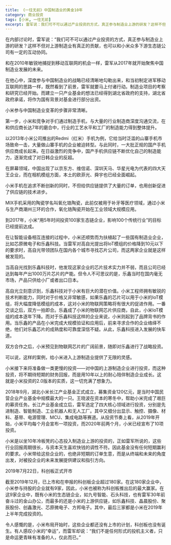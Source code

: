 ```yaml
---
title: 《一往无前》中国制造业的黄金10年
category: 商业投资
tags: [小米, 一往无前]
excerpt: 雷军说：我们可不可以通过产业投资的方式，真正参与制造业上游的研发？这样不但对上游制造业有真正的贡献，也可以和小米众多下游生态链公司有一定的互动协同。
---
```


在内部讨论时，雷军说：“我们可不可以通过产业投资的方式，真正参与制造业上游的研发？这样不但对上游制造业有真正的贡献，也可以和小米众多下游生态链公司有一定的互动协同。

和在2010年敏锐地捕捉到移动互联网的机会一样，雷军从2017年就开始聚焦中国制造业发展的未来。

在他心中，深度参与中国制造业的战略已经清晰地勾勒出来，和当初制定进军移动互联网的思路一样，既然看到了前景，雷军就要马上付诸行动。制造业项目的考察和研究已经开始。而建立一只产业基金的想法已经得到湖北省政府的支持，湖北省政府承诺，将作为国有背景对基金进行部分出资。

小米参与中国制造业变革的步骤非常清晰。

第一步，小米和竞争对手们通过制造手机，与大量的行业制造商深度沟通交流，在和供应商长达7年的磨合中，行业的工艺水平和工厂的制造能力得到整体提升。

以2013年小米公司推出的Redmi（红米）手机为例，它给当时泛滥的山寨手机市场致命一击，大量做山寨手机的企业被迫转型。与此同时，一大批正规的国产手机供应商成长起来。在日益激烈的竞争中，国产手机供应链不断优化自己的制造能力，逐渐完成了对日韩企业的反超。

在屏幕领域，中国出现了以京东方、维信诺、深圳天马、华星光电为代表的四大天王企业，而在相机模组方面，本土的欧菲光、舜宇也已经全面崛起。

小米手机在追求不断创新的同时，不但给供应链提供了大量的订单，也用创新促进了供应链的技术进步。

MIX手机采用的陶瓷学名叫氧化锆陶瓷，此前仅被用于补牙等医疗领域，通过小米与生产商潮州三环的合作，氧化锆陶瓷开始在工业领域大规模应用。

到2017年，小米“用5年时间投资100家生态链企业，影响100个传统行业”的目标已经提前达成。

在让智能设备相互连接的过程中，小米还顺势而为扶植起了一些国有制造业企业，比如芯原微电子和乐鑫科技。当雷军对高自光提出将IoT模组的价格降到10元以下的要求时，高自光带领团队在国内各个城市寻找芯片公司，而这两家企业就是这样被发现的。

当高自光找到乐鑫科技时，他发现这家企业的芯片技术实力并不弱，而且公司已经达到每年产出1000万片芯片的产能。但令人不可思议的是，乐鑫当时在国内毫无市场，产品只供给小厂或者出口日本。

高自光立刻意识到，乐鑫科技对于小米有巨大的潜在价值。小米工程师拥有敏锐的技术判断能力，同时对于价格又非常敏感，如果乐鑫的芯片可以用于小米的IoT模组，将大幅度降低模组的成本，这对小米的物联网策略将有很大的促进作用。一番交谈之后，双方一拍即合。乐鑫成了小米的物联网芯片供应商，自此，小米IoT模组的成本逐年下降。而对于乐鑫科技这样的企业来说，小米则起到了品牌背书的作用。当乐鑫的产品在小米完成大规模验证和应用后，前来寻求合作的企业络绎不绝，他们对乐鑫芯片的成熟度和可靠度深信不疑。从此，乐鑫科技进入发展的快车道。

双方合作之后，小米预见到物联网芯片的广阔前景，随即对乐鑫进行了战略投资。

可以说，这样的案例，给小米进入上游制造业提供了无限的灵感。

小米接下来将准备做一类更慢的投资——对中国的上游制造企业进行投资，而这种投资，将不期待短期的财务回报，而是用10年以上的耐心陪伴制造企业成长。这就是小米投资的2.0版本的实质，这一切充满了想象力。

2018年9月，湖北小米长江产业基金正式成立，募集资金120亿元，是当时中国民营企业产业基金中规模最大的一只。王晓波在资本的寒冬中，帮助小米完成了艰巨的募资任务。长江产业基金成立后，雷军选定了四大核心领域进行投资，分别是先进制造、智能制造、工业机器人和无人工厂。其中又细分出显示、触控、摄像、材料、基带、电源管理、MCU、集成电路等赛道。从投资节奏上看，从2019年开始，小米平均每个月会宣布一项投资，而2020年前两个月，小米已经宣布了10项投资。

小米是以坐10年冷板凳的心态投入制造业上游的投资的，正如雷军所说的，这些行业回报周期很长，与资本天生喜欢快钱的调性不符。因此基金没有任何短期赢利的要求。小米带给这些企业的，也绝非短期的订单生意，而是从终端和未来的角度出发，对被投企业的未来发展提供建议和指引方向。

2019年7月22日，科创板正式开市

截至2019年12月，已上市和在申报的科创板企业超过180家。在这180家企业中，小米参与持股的企业就有9家，因此，小米也被称为科创板推出后的最大赢家。在这9家企业中，既有小米的生态链企业，如九号智能、石头科技，也有雷军30年前奋斗过的金山办公，而最多的还是小米的上游供应链，如乐鑫科技、晶晨股份、聚辰股份、创鑫激光、芯原微电子、方邦电子。其中，最后三家都是小米在2019年上半年完成投资的。

令人感慨的是，小米布局开始时，这些企业都还没有上市的计划，科创板也没有诞生。有人感叹小米的“幸运”，而雷军却说：“我们不是任何形式的投机主义者，只是命运更青睐有准备的人，仅此而已。”